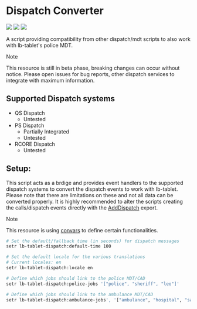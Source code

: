 # Dispatch Converter

![](https://img.shields.io/github/downloads/Maximus7474/lb-tablet-dispatch-converter/total?logo=github)
![](https://img.shields.io/github/contributors/Maximus7474/lb-tablet-dispatch-converter?logo=github)
![](https://img.shields.io/github/v/release/Maximus7474/lb-tablet-dispatch-converter?logo=github) 

A script providing compatibility from other dispatch/mdt scripts to also work with lb-tablet's police MDT.

> [!NOTE]
> This resource is still in beta phase, breaking changes can occur without notice.
> Please open issues for bug reports, other dispatch services to integrate with maximum information.

## Supported Dispatch systems
- QS Dispatch
  - Untested
- PS Dispatch
  - Partially Integrated
  - Untested
- RCORE Dispatch
  - Untested

## Setup:

This script acts as a brdige and provides event handlers to the supported dispatch systems to convert the dispatch events to work with lb-tablet.
Please note that there are limitations on these and not all data can be converted properly.
It is highly recommended to alter the scripts creating the calls/dispatch events directly with the [AddDispatch](https://docs.lbscripts.com/tablet/script-integration/server-exports/#adddispatch) export. 

> [!NOTE]
> This resource is using [convars](https://docs.fivem.net/docs/scripting-reference/convars/) to define certain functionalities.

```bash
# Set the default/fallback time (in seconds) for dispatch messages
setr lb-tablet-dispatch:default-time 100

# Set the default locale for the various translations
# Current locales: en
setr lb-tablet-dispatch:locale en

# Define which jobs should link to the police MDT/CAD
setr lb-tablet-dispatch:police-jobs '["police", "sheriff", "leo"]'

# Define which jobs should link to the ambulance MDT/CAD
setr lb-tablet-dispatch:ambulance-jobs', '["ambulance", "hospital", "sams"]'
```

